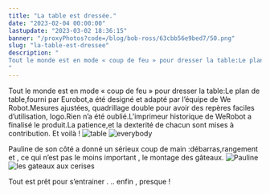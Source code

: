 ```yaml
---
title: "La table est dressée."
date: "2023-02-04 00:00:00"
lastupdate: "2023-03-02 18:36:15"
banner: "/proxyPhotos?code=/blog/bob-ross/63cbb56e9bed7/50.png"
slug: "la-table-est-dressee"
description: " 
Tout le monde est en mode « coup de feu » pour dresser la table:Le plan de table,fourni par Eurobot,a été designé et adapté par l’équipe de W
"
---
```

Tout le monde est en mode « coup de feu » pour dresser la table:Le plan de table,fourni par Eurobot,a été designé et adapté par l’équipe de We Robot.Mesures ajustées, quadrillage double pour avoir des repères faciles d’utilisation, logo.Rien n’a été oublié.L’imprimeur historique de WeRobot a finalisé le produit.La patience,et la dexterité de chacun sont mises à contribution.
Et voilà !
![table](/proxyPhotos?code=/blog/bob-ross/63cbb52d3e23a/75.jpg)
![everybody](/proxyPhotos?code=/blog/bob-ross/63cbb5236ef3e/75.jpg)

Pauline de son côté a donné un sérieux coup de main :débarras,rangement et , ce qui n’est pas le moins important , le montage des gâteaux.
![Pauline](/proxyPhotos?code=/blog/bob-ross/63cbb5642af86/75.jpg)
![les gateaux aux cerises ](/proxyPhotos?code=/blog/bob-ross/63cbb5d59ea7c/75.jpg)

Tout est prêt pour s’entrainer . .. enfin , presque !


    